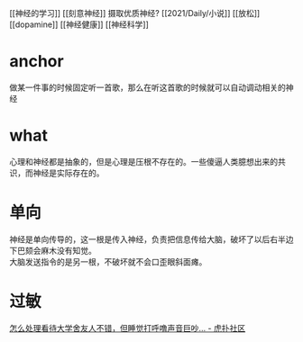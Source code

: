 [[神经的学习]]
[[刻意神经]]
摄取优质神经?
[[2021/Daily/小说]]
[[放松]]
[[dopamine]]
[[神经健康]]
[[神经科学]]

# anchor
做某一件事的时候固定听一首歌，那么在听这首歌的时候就可以自动调动相关的神经
# what
心理和神经都是抽象的，但是心理是压根不存在的。一些傻逼人类臆想出来的共识，而神经是实际存在的。
# 单向
神经是单向传导的，这一根是传入神经，负责把信息传给大脑，破坏了以后右半边下巴颏会麻木没有知觉。  
大脑发送指令的是另一根，不破坏就不会口歪眼斜面瘫。
# 过敏
[怎么处理看待大学舍友人不错，但睡觉打呼噜声音巨吵… - 虎扑社区](https://bbs.hupu.com/44743025.html)
